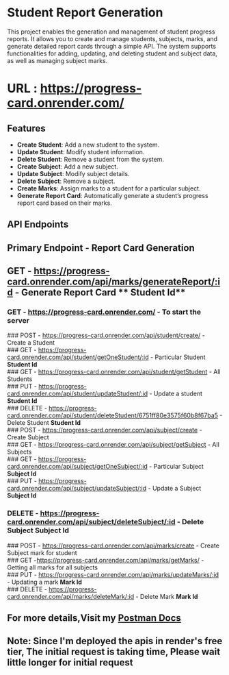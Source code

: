 # Student Report Generation

This project enables the generation and management of student progress reports. It allows you to create and manage students, subjects, marks, and generate detailed report cards through a simple API. The system supports functionalities for adding, updating, and deleting student and subject data, as well as managing subject marks.


 # URL : https://progress-card.onrender.com/

## Features
- **Create Student**: Add a new student to the system.
- **Update Student**: Modify student information.
- **Delete Student**: Remove a student from the system.
- **Create Subject**: Add a new subject.
- **Update Subject**: Modify subject details.
- **Delete Subject**: Remove a subject.
- **Create Marks**: Assign marks to a student for a particular subject.
- **Generate Report Card**: Automatically generate a student’s progress report card based on their marks.

## API Endpoints
## Primary Endpoint - Report Card Generation
## GET - https://progress-card.onrender.com/api/marks/generateReport/:id - Generate Report Card ** Student Id**
### GET - https://progress-card.onrender.com/ - To start the server <br/>
﻿### POST - https://progress-card.onrender.com/api/student/create/ - Create a Student <br/>
﻿### GET - https://progress-card.onrender.com/api/student/getOneStudent/:id - Particular Student **Student Id** <br/>
﻿### GET - https://progress-card.onrender.com/api/student/getStudent - All Students <br/>
﻿### PUT - https://progress-card.onrender.com/api/student/updateStudent/:id - Update a student **Student Id** <br/>
﻿### DELETE - https://progress-card.onrender.com/api/student/deleteStudent/6751ff80e3575f60b8f67ba5 - Delete Student **Student Id** <br/>
﻿### POST - https://progress-card.onrender.com/api/subject/create - Create Subject <br/>
﻿### GET - https://progress-card.onrender.com/api/subject/getSubject - All Subjects <br/>
﻿### GET - https://progress-card.onrender.com/api/subject/getOneSubject/:id -  Particular Subject **Subject Id** <br/>
﻿### PUT - https://progress-card.onrender.com/api/subject/updateSubject/:id - Update a Subject **Subject Id** <br/>
### DELETE - https://progress-card.onrender.com/api/subject/deleteSubject/:id - Delete Subject **Subject Id** <br/>
﻿### POST - https://progress-card.onrender.com/api/marks/create - Create Subject mark for student <br/>
﻿### GET -https://progress-card.onrender.com/api/marks/getMarks/ - Getting all marks for all subjects <br/>
﻿### PUT - https://progress-card.onrender.com/api/marks/updateMarks/:id -  Updating a mark **Mark Id** <br/> 
﻿### DELETE - https://progress-card.onrender.com/api/marks/deleteMark/:id - Delete Mark **Mark Id** <br/>

## For more details,Visit my [Postman Docs](https://documenter.getpostman.com/view/26860332/2sAYBbd8kz)

 ## Note: Since I'm deployed the apis in render's free tier, The initial request is taking time, Please wait little longer for initial request
﻿
